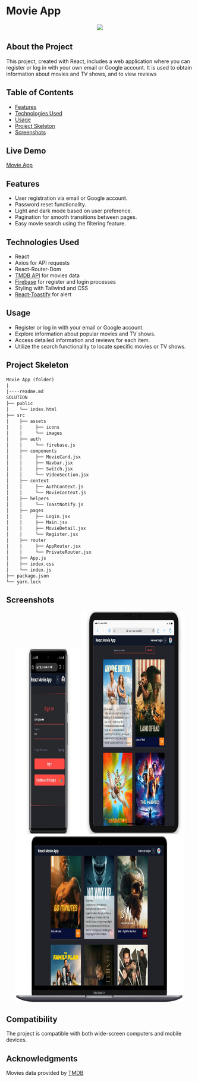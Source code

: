 # Movie App

<div align="center">
  <img src="./src/assets/Animation.gif" />
</div>

## About the Project

This project, created with React, includes a web application where you can register or log in with your own email or Google account. It is used to obtain information about movies and TV shows, and to view reviews

## Table of Contents

- [Features](#features)
- [Technologies Used](#technologies-used)
- [Usage](#usage)
- [Project Skeleton](#project-skeleton)
- [Screenshots](#screenshots)

## Live Demo

[Movie App](https://react-movie-app-eight-dun.vercel.app/)

## Features

- User registration via email or Google account.
- Password reset functionality.
- Light and dark mode based on user preference.
- Pagination for smooth transitions between pages.
- Easy movie search using the filtering feature.

## Technologies Used

- React
- Axios for API requests
- React-Router-Dom
- [TMDB API](https://www.themoviedb.org/) for movies data
- [Firebase](https://firebase.google.com/) for register and login processes
- Styling with Tailwind and CSS 
- [React-Toastify](https://fkhadra.github.io/react-toastify/introduction/) for alert 

## Usage

- Register or log in with your email or Google account.
- Explore information about popular movies and TV shows.
- Access detailed information and reviews for each item.
- Utilize the search functionality to locate specific movies or TV shows.

## Project Skeleton

```
Movie App (folder)
|
|----readme.md         
SOLUTION
├── public
│    └── index.html
├── src
│    ├── assets
│    │     ├── icons
│    │     └── images
│    ├── auth
│    │     └── firebase.js
│    ├── components
│    │     ├── MovieCard.jsx
│    │     ├── Navbar.jsx
│    │     ├── Switch.jsx    
│    │     └── VideoSection.jsx  
│    ├── context
│    │     ├── AuthContext.js
│    │     └── MovieContext.js 
│    ├── helpers
│    │     └── ToastNotify.js
│    ├── pages
│    │     ├── Login.jsx
│    │     ├── Main.jsx
│    │     ├── MovieDetail.jsx    
│    │     └── Register.jsx 
│    ├── router
│    │     ├── AppRouter.jsx
│    │     └── PrivateRouter.jsx
│    ├── App.js
│    ├── index.css
│    └── index.js
├── package.json
└── yarn.lock
```

## Screenshots

<div align="center">
  <img src="./src/assets/Screenshot_4.jpg"  width="35%" height="500" />
  <img src="./src/assets/Screenshot_1.jpg"  width="55%" height="600" />
  <img src="./src/assets/Screenshot_2.jpg"  width="90.5%" height="450" />
</div>

## Compatibility

The project is compatible with both wide-screen computers and mobile devices.

## Acknowledgments

Movies data provided by [TMDB](https://www.themoviedb.org/)